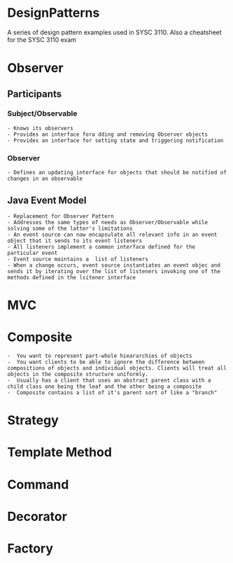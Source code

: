 # DesignPatterns
A series of design pattern examples used in SYSC 3110.
Also a cheatsheet for the SYSC 3110 exam

# Observer

## Participants

### Subject/Observable
    - Knows its observers
    - Provides an interface fora dding and removing Observer objects
    - Provides an interface for setting state and triggering notification
### Observer
    - Defines an updating interface for objects that should be notified of changes in an observable
## Java Event Model
    - Replacement for Observer Pattern
    - Addresses the same types of needs as Observer/Observable while solving some of the latter's limitations
    - An event source can now encapsulate all relevant info in an event object that it sends to its event listeners
    - All listeners implement a common interface defined for the particular event
    - Event source maintains a  list of listeners
    - When a change occurs, event source instantiates an event objec and sends it by iterating over the list of listeners invoking one of the methods defined in the lsitener interface
# MVC

# Composite
    -  You want to represent part-whole hieararchies of objects
    -  You want clients to be able to ignore the difference between compositions of objects and individual objects. Clients will treat all objects in the composite structure uniformly.
    -  Usually has a client that uses an abstract parent class with a child class one being the leaf and the other being a composite
    -  Composite contains a list of it's parent sort of like a "branch"
# Strategy

# Template Method

# Command

# Decorator

# Factory
